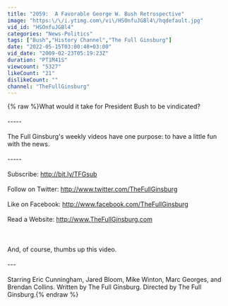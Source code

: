 ```yaml
---
title: "2059:  A Favorable George W. Bush Retrospective"
image: "https:\/\/i.ytimg.com\/vi\/HSOnfuJGBl4\/hqdefault.jpg"
vid_id: "HSOnfuJGBl4"
categories: "News-Politics"
tags: ["Bush","History Channel","The Full Ginsburg"]
date: "2022-05-15T03:00:48+03:00"
vid_date: "2009-02-23T05:19:23Z"
duration: "PT1M41S"
viewcount: "5327"
likeCount: "21"
dislikeCount: ""
channel: "TheFullGinsburg"
---
```

{% raw %}What would it take for President Bush to be vindicated?<br /><br />-----<br /><br />The Full Ginsburg's weekly videos have one purpose:  to have a little fun with the news.<br /><br />-----<br /><br />Subscribe:  <a rel="nofollow" target="blank" href="http://bit.ly/TFGsub">http://bit.ly/TFGsub</a> <br /><br />Follow on Twitter:  <a rel="nofollow" target="blank" href="http://www.twitter.com/TheFullGinsburg">http://www.twitter.com/TheFullGinsburg</a><br /><br />Like on Facebook:  <a rel="nofollow" target="blank" href="http://www.facebook.com/TheFullGinsburg">http://www.facebook.com/TheFullGinsburg</a><br /><br />Read a Website:  <a rel="nofollow" target="blank" href="http://www.TheFullGinsburg.com">http://www.TheFullGinsburg.com</a><br /><br /><br /><br />And, of course, thumbs up this video.  <br /><br />---<br /><br />Starring Eric Cunningham, Jared Bloom, Mike Winton, Marc Georges, and Brendan Collins. Written by The Full Ginsburg. Directed by The Full Ginsburg.{% endraw %}
